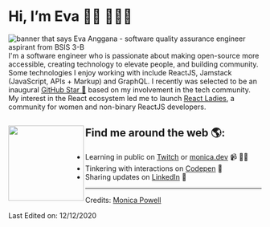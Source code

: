   <h1 id="hi-im-monica-">Hi, I’m Eva 👋🏾 👩🏾‍💻</h1>
<img src="https://raw.githubusercontent.com/M0nica/M0nica/master/gh-header-image-cropped.png" alt="banner that says Eva Anggana - software quality assurance engineer aspirant from BSIS 3-B">
I'm a software engineer who is passionate about making open-source more accessible, creating technology to elevate people, and building community. Some technologies I enjoy working with include ReactJS, Jamstack (JavaScript, APIs + Markup) and GraphQL. I recently was selected to be an inaugural <a href="https://stars.github.com/">GitHub Star 🌟</a> based on my involvement in the tech community.  My interest in the React ecosystem led me to launch <a href="https://www.meetup.com/React-Ladies/">React Ladies</a>, a community for women and non-binary ReactJS developers.
<h2 id="find-me-around-the-web-">Find me around the web 🌎: <a href="https://github.com/sponsors/M0nica"><img align="left" width="150" height="150" src="https://github.com/M0nica/M0nica/blob/main/octomonica/m0nica-octocat-rotating.gif?raw=true"></a></h2>
<ul>
<li>Learning in public on <a href="https://www.twitch.tv/blacktechdiva">Twitch</a> or <a href="https://www.monica.dev">monica.dev</a> 📹 ✍🏾</li>
<li>Tinkering with interactions on <a href="https://codepen.io/m0nica"> Codepen</a> 🏓</li>
<li>Sharing updates on <a href="https://www.linkedin.com/in/monicampowell/">LinkedIn</a> 💼</li>
</ul>
<hr>
<p>Credits: <a href="https://github.com/M0nica">Monica Powell</a></p>
<p>Last Edited on: 12/12/2020</p> 
